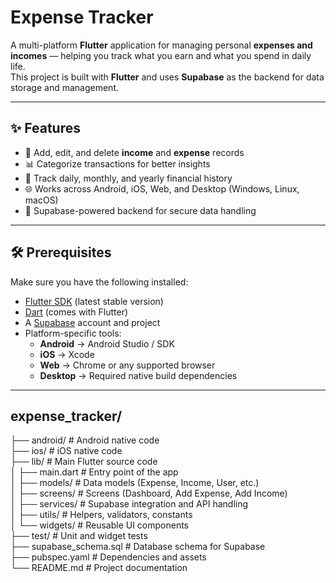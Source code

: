 # Expense Tracker

A multi-platform **Flutter** application for managing personal **expenses and incomes** — helping you track what you earn and what you spend in daily life.  
This project is built with **Flutter** and uses **Supabase** as the backend for data storage and management.

---

## ✨ Features

- 📌 Add, edit, and delete **income** and **expense** records  
- 📊 Categorize transactions for better insights  
- 📅 Track daily, monthly, and yearly financial history  
- 🌐 Works across Android, iOS, Web, and Desktop (Windows, Linux, macOS)  
- 🔐 Supabase-powered backend for secure data handling  

---

## 🛠️ Prerequisites

Make sure you have the following installed:

- [Flutter SDK](https://flutter.dev/docs/get-started/install) (latest stable version)  
- [Dart](https://dart.dev/get-dart) (comes with Flutter)  
- A [Supabase](https://supabase.com/) account and project  
- Platform-specific tools:  
  - **Android** → Android Studio / SDK  
  - **iOS** → Xcode  
  - **Web** → Chrome or any supported browser  
  - **Desktop** → Required native build dependencies  

---
## expense_tracker/
├── android/            # Android native code                                  
├── ios/                # iOS native code                              
├── lib/                # Main Flutter source code                     
│   ├── main.dart       # Entry point of the app                       
│   ├── models/         # Data models (Expense, Income, User, etc.)    
│   ├── screens/        # Screens (Dashboard, Add Expense, Add Income)   
│   ├── services/       # Supabase integration and API handling        
│   ├── utils/          # Helpers, validators, constants               
│   └── widgets/        # Reusable UI components                       
├── test/               # Unit and widget tests                       
├── supabase_schema.sql # Database schema for Supabase                 
├── pubspec.yaml        # Dependencies and assets                     
└── README.md           # Project documentation                       


